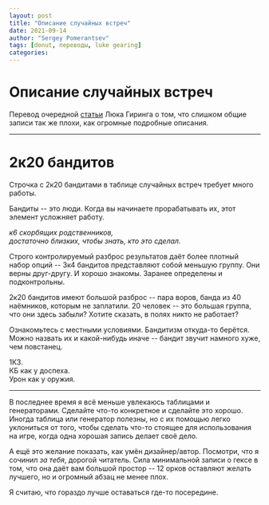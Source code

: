 ```yaml
---
layout: post
title: "Описание случайных встреч"
date: 2021-09-14
author: "Sergey Pomerantsev"
tags: [donut, переводы, luke gearing]
categories:
---
```


# Описание случайных встреч

Перевод очередной [статьи](https://lukegearing.blot.im/2d20-bandits) Люка Гиринга о том, что слишком общие записи так же плохи, как огромные подробные описания.

---

# 2к20 бандитов

Строчка с 2к20 бандитами в таблице случайных встреч требует много работы.

Бандиты -- это люди. Когда вы начинаете прорабатывать их, этот элемент усложняет работу.

*к6 скорбящих родственников,  
достаточно близких, чтобы знать, кто это сделал.*

Строго контролируемый разброс результатов даёт более плотный набор опций -- 3к4 бандитов представляют собой меньшую группу. Они верны друг-другу. И хорошо знакомы. Заранее определены и подконтрольны.

2к20 бандитов имеют большой разброс -- пара воров, банда из 40 наёмников, которым не заплатили. 20 человек -- это большая группа, что они здесь забыли? Хотите сказать, в полях никто не работает?

Ознакомьтесь с местными условиями. Бандитизм откуда-то берётся. Можно назвать их и какой-нибудь иначе -- бандит звучит намного хуже, чем повстанец.

1КЗ.  
КБ как у доспеха.  
Урон как у оружия.

---

В последнее время я всё меньше увлекаюсь таблицами и генераторами. Сделайте что-то конкретное и сделайте это хорошо. Иногда таблица или генератор полезны, но с их помощью легко уклониться от того, чтобы сделать что-то стоящее для использования на игре, когда одна хорошая запись делает своё дело.

А ещё это желание показать, как умён дизайнер/автор. Посмотри, что я сочинил *за тебя*, дорогой читатель. Сила минимальной записи о гексе в том, что она даёт вам большой простор -- 12 орков оставляют желать лучшего, но и огромный абзац не менее плох.

Я считаю, что гораздо лучше оставаться где-то посередине.
